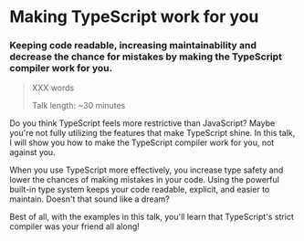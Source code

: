 # Making TypeScript work for you
### Keeping code readable, increasing maintainability and decrease the chance for mistakes by making the TypeScript compiler work for you.

>XXX words
>
>Talk length: ~30 minutes

Do you think TypeScript feels more restrictive than JavaScript? Maybe you're not fully utilizing the features that make TypeScript shine. 
In this talk, I will show you how to make the TypeScript compiler work for you, not against you.

When you use TypeScript more effectively, you increase type safety and lower the chances of making mistakes in your code. Using the powerful built-in type system keeps your code readable, explicit, and easier to maintain. Doesn't that sound like a dream?

Best of all, with the examples in this talk, you'll learn that TypeScript's strict compiler was your friend all along!
